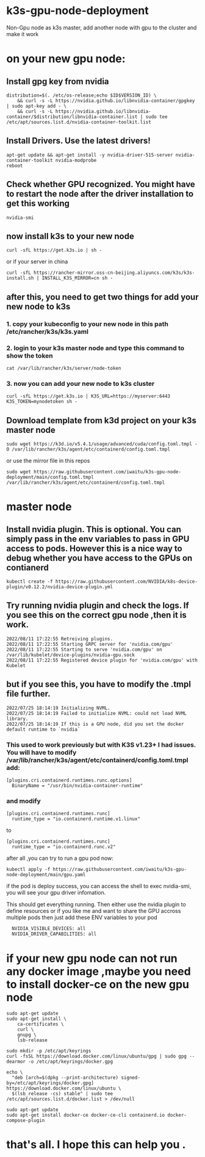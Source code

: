 
# k3s-gpu-node-deployment
Non-Gpu node as k3s master, add another node with gpu to the cluster and make it work

# on your new gpu node: 

## Install gpg key from nvidia
```
distribution=$(. /etc/os-release;echo $ID$VERSION_ID) \
    && curl -s -L https://nvidia.github.io/libnvidia-container/gpgkey | sudo apt-key add - \
    && curl -s -L https://nvidia.github.io/libnvidia-container/$distribution/libnvidia-container.list | sudo tee /etc/apt/sources.list.d/nvidia-container-toolkit.list
```
## Install Drivers. Use the latest drivers!
```
apt-get update && apt-get install -y nvidia-driver-515-server nvidia-container-toolkit nvidia-modprobe
reboot
```

## Check whether GPU recognized. You might have to restart the node after the driver installation to get this working
```
nvidia-smi
```
## now install k3s to your new node
```
curl -sfL https://get.k3s.io | sh -
```
or if your server in china
```
curl -sfL https://rancher-mirror.oss-cn-beijing.aliyuncs.com/k3s/k3s-install.sh | INSTALL_K3S_MIRROR=cn sh -
```
## after this, you need to get two things for add your new node to k3s
### 1. copy your kubeconfig to your new node in this path /etc/rancher/k3s/k3s.yaml
### 2. login to your k3s master node and type this command to show the token
```
cat /var/lib/rancher/k3s/server/node-token
```
### 3. now you can add your new node to k3s cluster
```
curl -sfL https://get.k3s.io | K3S_URL=https://myserver:6443 K3S_TOKEN=mynodetoken sh -
```

## Download template from k3d project on your k3s master node
```
sudo wget https://k3d.io/v5.4.1/usage/advanced/cuda/config.toml.tmpl -O /var/lib/rancher/k3s/agent/etc/containerd/config.toml.tmpl
```
or use the mirror file in this repos
```
sudo wget https://raw.githubusercontent.com/iwaitu/k3s-gpu-node-deployment/main/config.toml.tmpl /var/lib/rancher/k3s/agent/etc/containerd/config.toml.tmpl
```



# master node

## Install nvidia plugin. This is optional. You can simply pass in the env variables to pass in GPU access to pods. However this is a nice way to debug whether you have access to the GPUs on contianerd
```
kubectl create -f https://raw.githubusercontent.com/NVIDIA/k8s-device-plugin/v0.12.2/nvidia-device-plugin.yml
```
## Try running nvidia plugin and check the logs. If you see this on the correct gpu node ,then it is work.
```
2022/08/11 17:22:55 Retreiving plugins.
2022/08/11 17:22:55 Starting GRPC server for 'nvidia.com/gpu'
2022/08/11 17:22:55 Starting to serve 'nvidia.com/gpu' on /var/lib/kubelet/device-plugins/nvidia-gpu.sock
2022/08/11 17:22:55 Registered device plugin for 'nvidia.com/gpu' with Kubelet
```
## but if you see this, you have to modify the .tmpl file further.
```
2022/07/25 18:14:19 Initializing NVML.
2022/07/25 18:14:19 Failed to initialize NVML: could not load NVML library.
2022/07/25 18:14:19 If this is a GPU node, did you set the docker default runtime to `nvidia`
```
### This used to work previously but with K3S v1.23+ I had issues. You will have to modify /var/lib/rancher/k3s/agent/etc/containerd/config.toml.tmpl add:
```
[plugins.cri.containerd.runtimes.runc.options]
  BinaryName = "/usr/bin/nvidia-container-runtime"
```

### and modify
```
[plugins.cri.containerd.runtimes.runc]
  runtime_type = "io.containerd.runtime.v1.linux"
```
to
```
[plugins.cri.containerd.runtimes.runc]
  runtime_type = "io.containerd.runc.v2"
```

after all ,you can try to run a gpu pod now:
```
kubectl apply -f https://raw.githubusercontent.com/iwaitu/k3s-gpu-node-deployment/main/gpu.yaml
```
if the pod is deploy success, you can access the shell to exec nvidia-smi, you will see your gpu driver infomation.


This should get everything running. Then either use the nvidia plugin to define resources or if you like me and want to share the GPU accross multiple pods then just add these ENV variables to your pod
```
  NVIDIA_VISIBLE_DEVICES: all
  NVIDIA_DRIVER_CAPABILITIES: all
```

# if your new gpu node can not run any docker image ,maybe you need to install docker-ce on the new gpu node
```
sudo apt-get update
sudo apt-get install \
    ca-certificates \
    curl \
    gnupg \
    lsb-release

sudo mkdir -p /etc/apt/keyrings
curl -fsSL https://download.docker.com/linux/ubuntu/gpg | sudo gpg --dearmor -o /etc/apt/keyrings/docker.gpg

echo \
  "deb [arch=$(dpkg --print-architecture) signed-by=/etc/apt/keyrings/docker.gpg] https://download.docker.com/linux/ubuntu \
  $(lsb_release -cs) stable" | sudo tee /etc/apt/sources.list.d/docker.list > /dev/null

sudo apt-get update
sudo apt-get install docker-ce docker-ce-cli containerd.io docker-compose-plugin
```
# that's all. I hope this can help you .


